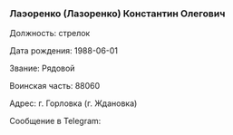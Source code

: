 ### Лаэоренко (Лазоренко) Константин Олегович

Должность: стрелок

Дата рождения: 1988-06-01

Звание: Рядовой

Воинская часть: 88060

Адрес: г. Горловка (г. Ждановка)

Сообщение в Telegram: []()
